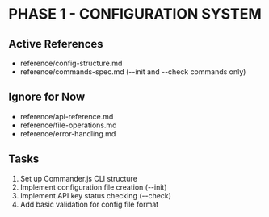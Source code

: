 # PHASE 1 - CONFIGURATION SYSTEM

## Active References
- reference/config-structure.md
- reference/commands-spec.md (--init and --check commands only)

## Ignore for Now
- reference/api-reference.md
- reference/file-operations.md
- reference/error-handling.md

## Tasks
1. Set up Commander.js CLI structure
2. Implement configuration file creation (--init)
3. Implement API key status checking (--check)
4. Add basic validation for config file format